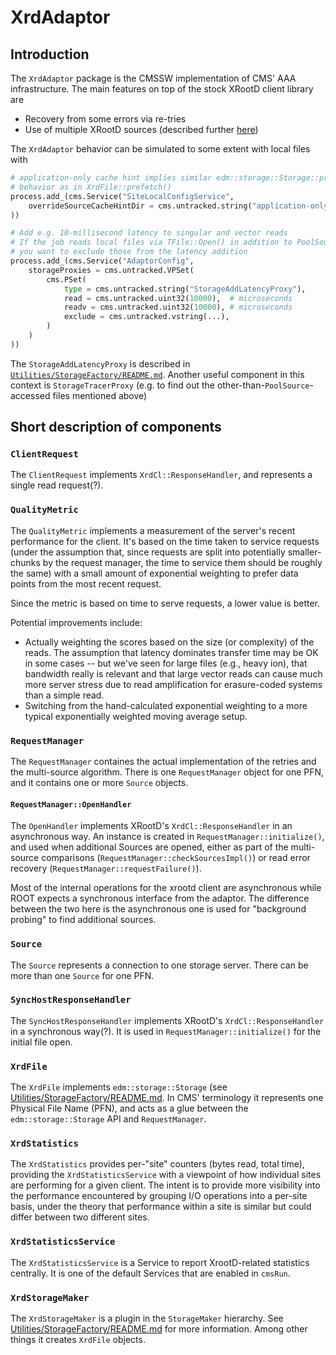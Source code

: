 # XrdAdaptor

## Introduction

The `XrdAdaptor` package is the CMSSW implementation of CMS' AAA infrastructure. The main features on top of the stock XRootD client library are
* Recovery from some errors via re-tries
* Use of multiple XRootD sources (described further [here](doc/multisource_algorithm_design.md))

The `XrdAdaptor` behavior can be simulated to some extent with local files with
```py
# application-only cache hint implies similar edm::storage::Storage::prefetch()
# behavior as in XrdFile::prefetch()
process.add_(cms.Service("SiteLocalConfigService",
    overrideSourceCacheHintDir = cms.untracked.string("application-only")
))

# Add e.g. 10-millisecond latency to singular and vector reads
# If the job reads local files via TFile::Open() in addition to PoolSource,
# you want to exclude those from the latency addition
process.add_(cms.Service("AdaptorConfig",
    storageProxies = cms.untracked.VPSet(
        cms.PSet(
            type = cms.untracked.string("StorageAddLatencyProxy"),
            read = cms.untracked.uint32(10000),  # microseconds
            readv = cms.untracked.uint32(10000), # microseconds
            exclude = cms.untracked.vstring(...),
        )
    )
))
```
The `StorageAddLatencyProxy` is described in [`Utilities/StorageFactory/README.md`](../../Utilities/StorageFactory/README.md). Another useful component in this context is `StorageTracerProxy` (e.g. to find out the other-than-`PoolSource`-accessed files mentioned above)


## Short description of components

### `ClientRequest`

The `ClientRequest` implements `XrdCl::ResponseHandler`, and represents a single read request(?).

### `QualityMetric`

The `QualityMetric` implements a measurement of the server's recent performance for the client. It's based on the time taken to service requests (under the assumption that, since requests are split into potentially smaller-chunks by the request manager, the time to service them should be roughly the same) with a small amount of exponential weighting to prefer data points from the most recent request.

Since the metric is based on time to serve requests, a lower value is better.

Potential improvements include:
* Actually weighting the scores based on the size (or complexity) of the reads. The assumption that latency dominates transfer time may be OK in some cases -- but we've seen for large files (e.g., heavy ion), that bandwidth really is relevant and that large vector reads can cause much more server stress due to read amplification for erasure-coded systems than a simple read.
* Switching from the hand-calculated exponential weighting to a more typical exponentially weighted moving average setup.


### `RequestManager`

The `RequestManager` containes the actual implementation of the retries and the multi-source algorithm. There is one `RequestManager` object for one PFN, and it contains one or more `Source` objects.

#### `RequestManager::OpenHandler`

The `OpenHandler` implements XRootD's `XrdCl::ResponseHandler` in an asynchronous way. An instance is created in `RequestManager::initialize()`, and used when additional Sources are opened, either as part of the multi-source comparisons (`RequestManager::checkSourcesImpl()`) or read error recovery (`RequestManager::requestFailure()`).

Most of the internal operations for the xrootd client are asynchronous while ROOT expects a synchronous interface from the adaptor. The difference between the two here is the asynchronous one is used for "background probing" to find additional sources.

### `Source`

The `Source` represents a connection to one storage server. There can be more than one `Source` for one PFN. 

### `SyncHostResponseHandler`

The `SyncHostResponseHandler` implements XRootD's `XrdCl::ResponseHandler` in a synchronous way(?). It is used in `RequestManager::initialize()` for the initial file open.

### `XrdFile`

The `XrdFile` implements `edm::storage::Storage` (see [Utilities/StorageFactory/README.md](../../Utilities/StorageFactory/README.md). In CMS' terminology it represents one Physical File Name (PFN), and acts as a glue between the `edm::storage::Storage` API and `RequestManager`.

### `XrdStatistics`

The `XrdStatistics` provides per-"site" counters (bytes read, total time), providing the `XrdStatisticsService` with a viewpoint of how individual sites are performing for a given client. The intent is to provide more visibility into the performance encountered by grouping I/O operations into a per-site basis, under the theory that performance within a site is similar but could differ between two different sites.

### `XrdStatisticsService`

The `XrdStatisticsService` is a Service to report XrootD-related statistics centrally. It is one of the default Services that are enabled in `cmsRun`.

### `XrdStorageMaker`

The `XrdStorageMaker` is a plugin in the `StorageMaker` hierarchy. See [Utilities/StorageFactory/README.md](../../Utilities/StorageFactory/README.md) for more information. Among other things it creates `XrdFile` objects.
